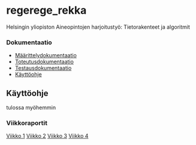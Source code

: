 # regerege_rekka

Helsingin yliopiston Aineopintojen harjoitustyö: Tietorakenteet ja algoritmit

### Dokumentaatio
* [Määrittelydokumentaatio](https://github.com/Hiipivahalko/regerege_rekka/blob/master/documentation/definition.md)
* [Toteutusdokumentaatio](https://github.com/Hiipivahalko/regerege_rekka/blob/master/documentation/implementation.md)
* [Testausdokumentaatio](https://github.com/Hiipivahalko/regerege_rekka/blob/master/documentation/testing.md)
* [Käyttöohje](https://github.com/Hiipivahalko/regerege_rekka/blob/master/documentation/manual.md)

## Käyttöohje

tulossa myöhemmin

### Viikkoraportit

[Viikko 1](https://github.com/Hiipivahalko/regerege_rekka/blob/master/documentation/weeklyRaports/week1.md)
[Viikko 2](https://github.com/Hiipivahalko/regerege_rekka/blob/master/documentation/weeklyRaports/week2.md)
[Viikko 3](https://github.com/Hiipivahalko/regerege_rekka/blob/master/documentation/weeklyRaports/week3.md)
[Viikko 4](https://github.com/Hiipivahalko/regerege_rekka/blob/master/documentation/weeklyRaports/week4.md)

